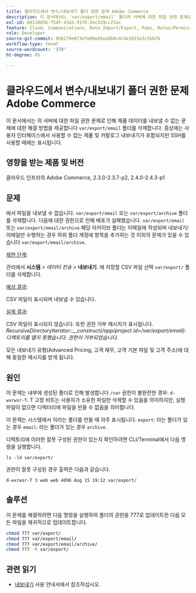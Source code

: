 ```yaml
---
title: 클라우드에서 변수/내보내기 폴더 권한 문제 Adobe Commerce
description: 이 문서에서는 'var/export/email' 폴더의 서버에 대한 파일 권한 문제로 인해 제품 데이터를 내보낼 수 없는 문제에 대한 해결 방법을 제공합니다. 증상에는 사용자 인터페이스에서 사용할 수 없는 제품 및 카탈로그 내보내기가 포함되지만 SSH를 사용할 때에는 표시됩니다.
exl-id: 68120d3b-f5df-43a5-91f6-2ec519cc25ac
feature: Cloud, Communications, Data Import/Export, Paas, Roles/Permissions
role: Developer
source-git-commit: 958179e0f3efe08e65ea8b0c4c4e1015e3c5bb76
workflow-type: tm+mt
source-wordcount: '370'
ht-degree: 0%

---
```


# 클라우드에서 변수/내보내기 폴더 권한 문제 Adobe Commerce

이 문서에서는 의 서버에 대한 파일 권한 문제로 인해 제품 데이터를 내보낼 수 없는 문제에 대한 해결 방법을 제공합니다 `var/export/email` 폴더를 삭제합니다. 증상에는 사용자 인터페이스에서 사용할 수 없는 제품 및 카탈로그 내보내기가 포함되지만 SSH를 사용할 때에는 표시됩니다.

## 영향을 받는 제품 및 버전

클라우드 인프라의 Adobe Commerce, 2.3.0-2.3.7-p2, 2.4.0-2.4.3-p1

## 문제

에서 파일을 내보낼 수 없습니다. `var/export/email` 또는 `var/export/archive` 폴더를 삭제합니다.
다음에 대한 권한으로 인해 배포가 실패했습니다. `var/export/email` 또는 `var/export/email/archive` 해당 아카이브 폴더는 이메일에 작성되며 내보내기/이메일만 수행하는 경우 하위 폴더 계정에 항목을 추가하는 것 이외의 문제가 있을 수 있습니다 `var/export/email/archive`.

<u>재현 단계</u>:

관리에서 **시스템** > *데이터 전송* > **내보내기**.
에 저장할 CSV 파일 선택 `var/export/` 폴더를 삭제합니다.

<u>예상 결과</u>:

CSV 파일이 표시되며 내보낼 수 있습니다.

<u>실제 결과</u>:

CSV 파일이 표시되지 않습니다. 또한 권한 거부 메시지가 표시됩니다. *RecursiveDirectoryIterator::__construct(/app/project id>/var/export/email): 디렉토리를 열지 못했습니다. 권한이 거부되었습니다.*

모든 내보내기 유형(Advanced Pricing, 고객 재무, 고객 기본 파일 및 고객 주소)에 대해 동일한 메시지를 받게 됩니다.

## 원인

이 문제는 내부에 생성된 폴더로 인해 발생합니다 `/var` 권한이 불완전한 경우: `d-wxrwsr-T`. T 고정 비트는 사용자가 소유한 파일만 삭제할 수 있음을 의미하지만, 실행 파일이 없으면 디렉터리에 파일을 만들 수 없음을 의미합니다.

이 문제는 시스템에서 이라는 폴더를 만들 때 자주 표시됩니다. `export`: 라는 폴더가 있는 경우 `email`: 라는 폴더가 있는 경우 `archive`.

디렉토리에 이러한 잘못 구성된 권한이 있는지 확인하려면 CLI/Terminal에서 다음 명령을 실행합니다.

`ls -ld var/export/`

권한이 잘못 구성된 경우 출력은 다음과 같습니다.

`d-wxrwsr-T 3 web web 4096 Aug 15 19:12 var/export/`


## 솔루션

이 문제를 해결하려면 다음 명령을 실행하여 폴더의 권한을 777로 업데이트한 다음 모든 파일을 재귀적으로 업데이트합니다.

```bash
chmod 777 var/export/
chmod 777 var/export/email/
chmod 777 var/export/email/archive/
chmod 777 -R var/export/
```

## 관련 읽기

* [내보내기](https://docs.magento.com/user-guide/system/data-export.html) 사용 안내서에서 참조하십시오.
